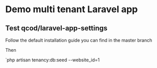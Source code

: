 # Demo multi tenant Laravel app

## Test qcod/laravel-app-settings

Follow the default installation guide you can find in the master branch

Then

`php artisan tenancy:db:seed --website_id=1
